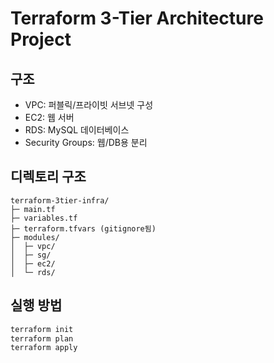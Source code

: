 # Terraform 3-Tier Architecture Project

## 구조
- VPC: 퍼블릭/프라이빗 서브넷 구성
- EC2: 웹 서버
- RDS: MySQL 데이터베이스
- Security Groups: 웹/DB용 분리

## 디렉토리 구조
```
terraform-3tier-infra/
├─ main.tf
├─ variables.tf
├─ terraform.tfvars (gitignore됨)
├─ modules/
│  ├─ vpc/
│  ├─ sg/
│  ├─ ec2/
│  └─ rds/
```

## 실행 방법
```bash
terraform init
terraform plan
terraform apply
```
